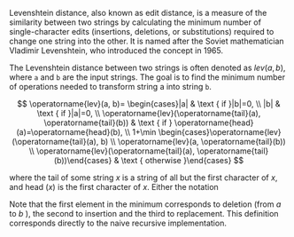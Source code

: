 Levenshtein distance, also known as edit distance, is a measure of the similarity between two strings by calculating the minimum number of single-character edits (insertions, deletions, or substitutions) required to change one string into the other. It is named after the Soviet mathematician Vladimir Levenshtein, who introduced the concept in 1965.

The Levenshtein distance between two strings is often denoted as $lev(a,b)$, where `a` and `b` are the input strings. The goal is to find the minimum number of operations needed to transform string a into string `b`.

$$
\operatorname{lev}(a, b)= \begin{cases}|a| & \text { if }|b|=0, \\ |b| & \text { if }|a|=0, \\ \operatorname{lev}(\operatorname{tail}(a), \operatorname{tail}(b)) & \text { if } \operatorname{head}(a)=\operatorname{head}(b), \\ 1+\min \begin{cases}\operatorname{lev}(\operatorname{tail}(a), b) \\ \operatorname{lev}(a, \operatorname{tail}(b)) \\ \operatorname{lev}(\operatorname{tail}(a), \operatorname{tail}(b))\end{cases} & \text { otherwise }\end{cases}
$$

where the tail of some string $x$ is a string of all but the first character of $x$, and head $(x)$ is the first character of $x$. Either the notation

Note that the first element in the minimum corresponds to deletion (from $a$ to $b$ ), the second to insertion and the third to replacement.
This definition corresponds directly to the naive recursive implementation.
